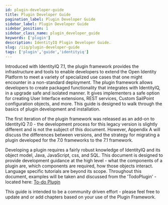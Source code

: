 ```yaml
---
id: plugin-developer-guide
title: Plugin Developer Guide
pagination_label: Plugin Developer Guide
sidebar_label: Plugin Developer Guide
sidebar_position: 1
sidebar_class_name: plugin_developer_guide
keywords: ['plugin']
description: IdentityIQ Plugin Developer Guide.
slug: /iiq/plugin-developer-guide
tags: ['plugin','guide','identityiq']
---
```


Introduced with IdentityIQ 7.1, the plugin framework provides the infrastructure and tools to enable developers to extend the Open Identity Platform to meet a variety of specialized use cases that one might encounter in a non-standard deployment. The plugin framework allows developers to create packaged functionality that integrates with IdentityIQ, in a upgrade safe and isolated manner. It gives implementers a safe option for creating User Interface extensions, REST services, Custom SailPoint configuration objects, and more. This guide is designed to walk through the basics of plugin development and installation.

The first iteration of the plugin framework was released as an add-on to IdentityIQ 7.0 - the development process for this legacy version is slightly different and is not the subject of this document. However, Appendix A will discuss the differences between versions, and the strategy for migrating a plugin developed for the 7.0 frameworks to the 7.1 framework.

Developing a plugin requires a fairly robust knowledge of IdentityIQ and its object model, Java, JavaScript, css, and SQL. This document is designed to provide development guidance at the high level - what the components of a plugin are, which components are required, how those objects interact. Language specific tutorials are beyond its scope. Throughout this document, examples will be taken and discussed from the 'TodoPlugin' - located here: [To-do Plugin](https://community.sailpoint.com/t5/Plugin-Framework/TodoPlugin-V3-zip/ta-p/79764)

This guide is intended to be a community driven effort - please feel free to update and or add chapters based on your use of the Plugin Framework.
